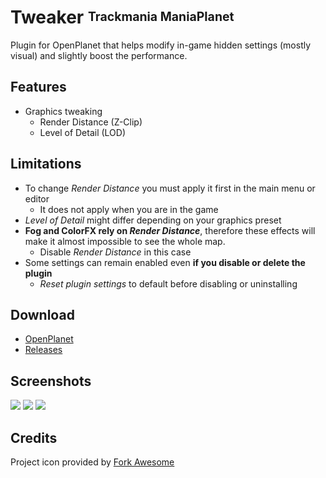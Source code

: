 # Tweaker <sup><sub>Trackmania ManiaPlanet</sub></sup>
Plugin for OpenPlanet that helps modify in-game hidden settings (mostly visual) and slightly boost the performance.

## Features

* Graphics tweaking
    * Render Distance (Z-Clip)
    * Level of Detail (LOD)

## Limitations
* To change *Render Distance* you must apply it first in the main menu or editor
    * It does not apply when you are in the game
* *Level of Detail* might differ depending on your graphics preset
* **Fog and ColorFX rely on _Render Distance_**, therefore these effects will make it almost impossible to see the whole map.
    * Disable *Render Distance* in this case
* Some settings can remain enabled even **if you disable or delete the plugin**
    * *Reset plugin settings* to default before disabling or uninstalling

## Download
* [OpenPlanet](https://openplanet.nl/files/126)
* [Releases](https://gitlab.com/fentrasLABS/openplanet/tweaker/-/releases)

## Screenshots

![](_git/1.png)
![](_git/2.png)
![](_git/3.png)

## Credits

Project icon provided by [Fork Awesome](https://forkaweso.me/)
